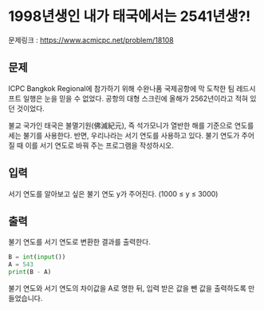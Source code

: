 # 1998년생인 내가 태국에서는 2541년생?!

문제링크 : https://www.acmicpc.net/problem/18108

## 문제

ICPC Bangkok Regional에 참가하기 위해 수완나품 국제공항에 막 도착한 팀 레드시프트 일행은 눈을 믿을 수 없었다. 공항의 대형 스크린에 올해가 2562년이라고 적혀 있던 것이었다.

불교 국가인 태국은 불멸기원(佛滅紀元), 즉 석가모니가 열반한 해를 기준으로 연도를 세는 불기를 사용한다. 반면, 우리나라는 서기 연도를 사용하고 있다. 불기 연도가 주어질 때 이를 서기 연도로 바꿔 주는 프로그램을 작성하시오.

## 입력

서기 연도를 알아보고 싶은 불기 연도 y가 주어진다. (1000 ≤ y ≤ 3000)

## 출력 

불기 연도를 서기 연도로 변환한 결과를 출력한다.

```python
B = int(input())
A = 543
print(B - A)
```

불기 연도와 서기 연도의 차이값을 A로 명한 뒤, 입력 받은 값을 뺀 값을 출력하도록 만들었습니다.